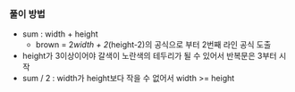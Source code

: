 ### 풀이 방법

- sum : width + height
  - brown = 2*width + 2*(height-2)의 공식으로 부터 2번째 라인 공식 도출
- height가 3이상이어야 갈색이 노란색의 테두리가 될 수 있어서 반복문은 3부터 시작
- sum / 2 : width가 height보다 작을 수 없어서 width >= height
